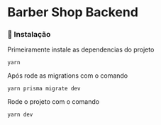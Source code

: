 # Barber Shop Backend

### 🔧 Instalação

Primeiramente instale as dependencias do projeto

```
yarn
```

Após rode as migrations com o comando

```
yarn prisma migrate dev
```

Rode o projeto com o comando

```
yarn dev
```